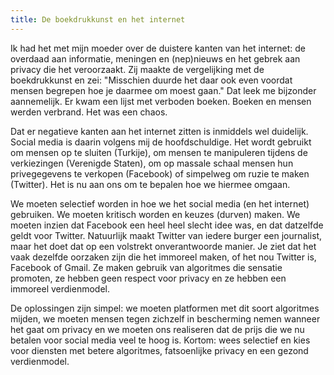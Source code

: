```yaml
---
title: De boekdrukkunst en het internet
---
```


Ik had het met mijn moeder over de duistere kanten van het internet: de overdaad aan informatie, meningen en (nep)nieuws en het gebrek aan privacy die het veroorzaakt. Zij maakte de vergelijking met de boekdrukkunst en zei: "Misschien duurde het daar ook even voordat mensen begrepen hoe je daarmee om moest gaan." Dat leek me bijzonder aannemelijk. Er kwam een lijst met verboden boeken. Boeken en mensen werden verbrand. Het was een chaos.

Dat er negatieve kanten aan het internet zitten is inmiddels wel duidelijk. Social media is daarin volgens mij de hoofdschuldige. Het wordt gebruikt om mensen op te sluiten (Turkije), om mensen te manipuleren tijdens de verkiezingen (Verenigde Staten), om op massale schaal mensen hun privegegevens te verkopen (Facebook) of simpelweg om ruzie te maken (Twitter). Het is nu aan ons om te bepalen hoe we hiermee omgaan. 

We moeten selectief worden in hoe we het social media (en het internet) gebruiken. We moeten kritisch worden en keuzes (durven) maken. We moeten inzien dat Facebook een heel heel slecht idee was, en dat datzelfde geldt voor Twitter. Natuurlijk maakt Twitter van iedere burger een journalist, maar het doet dat op een volstrekt onverantwoorde manier. Je ziet dat het vaak dezelfde oorzaken zijn die het immoreel maken, of het nou Twitter is, Facebook of Gmail. Ze maken gebruik van algoritmes die sensatie promoten, ze hebben geen respect voor privacy en ze hebben een immoreel verdienmodel. 

De oplossingen zijn simpel: we moeten platformen met dit soort algoritmes mijden, we moeten mensen tegen zichzelf in bescherming nemen wanneer het gaat om privacy en we moeten ons realiseren dat de prijs die we nu betalen voor social media veel te hoog is. Kortom: wees selectief en kies voor diensten met betere algoritmes, fatsoenlijke privacy en een gezond verdienmodel.